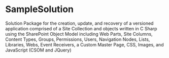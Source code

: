 # SampleSolution
Solution Package for the creation, update, and recovery of a versioned application comprised of a Site Collection and objects written in C Sharp using the SharePoint Object Model including Web Parts, Site Columns, Content Types, Groups, Permissions, Users, Navigation Nodes, Lists, Libraries, Webs, Event Receivers, a Custom Master Page, CSS, Images, and JavaScript (CSOM and JQuery)
